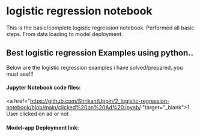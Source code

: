 # logistic regression notebook
 This is the basic/complete logistic regression notebook. Performed all basic steps. From data loading to model deployment.

## Best logistic regression Examples using python..

Below are the logistic regression examples i have solved/prepared..you must see!!!

#### Jupyter Notebook code files:
<a href="https://github.com/ShrikantUppin/2_logistic-regression-notebook/blob/main/clicked%20on%20Ad%20.ipynb/ "target="_blank">1. User clicked on ad or not</a>
#### Model-app Deployment link:



